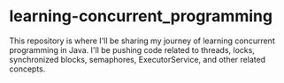 # learning-concurrent_programming
This repository is where I'll be sharing my journey of learning concurrent programming in Java. I'll be pushing code related to threads, locks, synchronized blocks, semaphores, ExecutorService, and other related concepts. 
